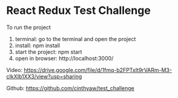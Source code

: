 # React Redux Test Challenge

To run the project

1. terminal:  go to the terminal and open the project
2. install: npm install
3. start the project: npm start
4. open in browser: http://localhost:3000/

Video:
https://drive.google.com/file/d/1fmq-b2FPTxIt9rVARm-M3-cIkXIb1XX3/view?usp=sharing

Github:
https://github.com/cinthyaw/test_challenge

